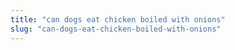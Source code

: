 ```yaml
---
title: "can dogs eat chicken boiled with onions"
slug: "can-dogs-eat-chicken-boiled-with-onions"
---
```


